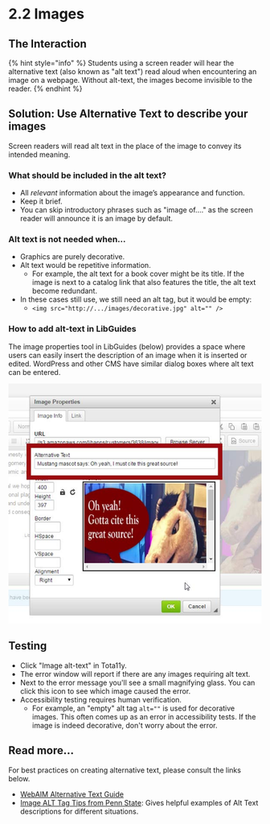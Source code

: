 # 2.2 Images

## The Interaction

{% hint style="info" %}
Students using a screen reader will hear the alternative text \(also known as "alt text"\) read aloud when encountering an image on a webpage. Without alt-text, the images become invisible to the reader.
{% endhint %}

## Solution: Use Alternative Text to describe your images

Screen readers will read alt text in the place of the image to convey its intended meaning. 

### What should be included in the alt text?

* All _relevant_ information about the image’s appearance and function.
* Keep it brief.
* You can skip introductory phrases such as "image of...." as the screen reader will announce it is an image by default.

### Alt text is not needed when...

* Graphics are purely decorative.
* Alt text would be repetitive information.
  * For example, the alt text for a book cover might be its title. If the image is next to a catalog link that also features the title, the alt text become redundant.
* In these cases still use, we still need an alt tag, but it would be empty: 
  * `<img src="http://.../images/decorative.jpg" alt="" />`

### How to add alt-text in LibGuides

The image properties tool in LibGuides \(below\) provides a space where users can easily insert the description of an image when it is inserted or edited. WordPress and other CMS have similar dialog boxes where alt text can be entered.

![In LibGuides, entering alternative text is easy as you insert or edit your image.](../.gitbook/assets/alt-statement.jpg)

## Testing

* Click "Image alt-text" in Tota11y.
* The error window will report if there are any images requiring alt text.
* Next to the error message you'll see a small magnifying glass. You can click this icon to see which image caused the error.
* Accessibility testing requires human verification. 
  * For example, an "empty" alt tag `alt=""` is used for decorative images. This often comes up as an error in accessibility tests. If the image is indeed decorative, don't worry about the error.

## Read more...

For best practices on creating alternative text, please consult the links below.

* [WebAIM Alternative Text Guide](http://webaim.org/techniques/alttext/)
* [Image ALT Tag Tips from Penn State](http://accessibility.psu.edu/images): Gives helpful examples of Alt Text descriptions for different situations.

